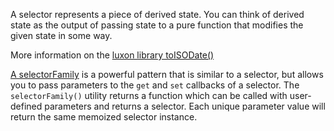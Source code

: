 <TimeStamp start="0:18" end="0:33">

A selector represents a piece of derived state. You can think of derived state as the output of passing state to a pure function that modifies the given state in some way.

</TimeStamp>

<TimeStamp start="2:44" end="2:56">

More information on the [luxon library toISODate()](https://moment.github.io/luxon/#/formatting?id=technical-formats-strings-for-computers)

</TimeStamp>

<TimeStamp start="3:23" end="3:48">

[A selectorFamily](https://recoiljs.org/docs/api-reference/utils/selectorFamily/) is a powerful pattern that is similar to a selector, but allows you to pass parameters to the `get` and `set` callbacks of a selector. The `selectorFamily()` utility returns a function which can be called with user-defined parameters and returns a selector. Each unique parameter value will return the same memoized selector instance.

</TimeStamp>